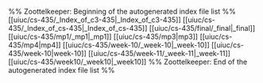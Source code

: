 %% Zoottelkeeper: Beginning of the autogenerated index file list  %%
 [[uiuc/cs-435/_Index_of_c3-435|_Index_of_c3-435]]
 [[uiuc/cs-435/_Index_of_cs-435|_Index_of_cs-435]]
 [[uiuc/cs-435/final/_final|_final]]
 [[uiuc/cs-435/mp1/_mp1|_mp1]]
 [[uiuc/cs-435/mp3|mp3]]
 [[uiuc/cs-435/mp4|mp4]]
 [[uiuc/cs-435/week-10/_week-10|_week-10]]
 [[uiuc/cs-435/week-10|week-10]]
 [[uiuc/cs-435/week-11/_week-11|_week-11]]
 [[uiuc/cs-435/week10/_week10|_week10]]
%% Zoottelkeeper: End of the autogenerated index file list  %%

